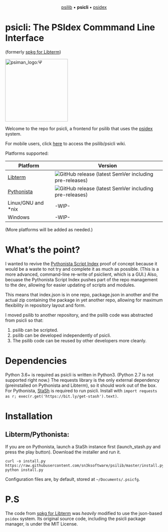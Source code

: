 <p align="center">
  <a href="https://github.com/sn3ksoftware/psilib">psilib</a> &bull;
  <b> psicli </b> &bull;
  <a href="https://github.com/sn3ksoftware/psidex">psidex</a>
</p>

# psicli: The PSIdex Commmand Line Interface
(formerly [spkg for Libterm](https://github.com/sn3ksoftware/sandpkg/tree/testing))

<img src="https://raw.githubusercontent.com/sn3ksoftware/psicli/master/psiman_logo.png" alt="psiman_logo:Ψ" width="200"/>

Welcome to the repo for psicli, a frontend for psilib that uses the [psidex](https://github.com/sn3ksoftware/psidex) system.

For mobile users, click [here](https://github.com/sn3ksoftware/psilib/wiki) to access the psilib/psicli wiki.

Platforms supported:

| Platform  | Version |
| --- | --- |
| [Libterm](https://github.com/ColdGrub1384/LibTerm) | ![GitHub release (latest SemVer including pre-releases)](https://img.shields.io/github/v/release/sn3ksoftware/psicli?include_prereleases&sort=semver) |
| [Pythonista](http://omz-software.com/pythonista/) | ![GitHub release (latest SemVer including pre-releases)](https://img.shields.io/github/v/release/sn3ksoftware/psicli?include_prereleases&sort=semver) |
| Linux/GNU and *nix | -WIP- |
| Windows | -WIP- |

(More platforms will be added as needed.)

# What’s the point?
I wanted to revive the [Pythonista Script Index](https://github.com/sn3ksoftware/Pythonista-Script-Index) proof of concept
because it would be a waste to not try and complete it as much as possible.
(This is a more advanced, command-line re-write of psiclient, which is a GUI.)
Also, becuase the Pythonista Script Index pushes part of the repo management to the dev, allowing for easier
updating of scripts and modules.

This means that index.json is in one repo, package.json in another and the actual zip containing the package in yet another repo,
allowing for maximum flexibility in repository layout and form.


I moved psilib to another repository, and the psilib code was abstracted from psicli
so that:
1. psilib can be scripted.
2. psilib can be developed independently of psicli.
3. The psilib code can be reused by other developers more cleanly.

# Dependencies
Python 3.6+ is required as psicli is written in Python3.
(Python 2.7 is not supported right now.)
The requests library is the only external dependency (preinstalled on Pythonista and Libterm),
so it should work out of the box.
For Pythonista, [StaSh](https://github.com/ywangd/stash) is required to run psicli.
Install with `import requests as r; exec(r.get('https://bit.ly/get-stash').text)`.

# Installation

## Libterm/Pythonista:

If you are on Pythonista, launch a StaSh instance first (launch_stash.py and press the play button).
Download the installer and run it.
```
curl -o install.py https://raw.githubusercontent.com/sn3ksoftware/psilib/master/install.py
python install.py
```

Configuration files are, by default, stored at `~/Documents/.psicfg`.

# P.S
The code from [spkg for Libterm](https://github.com/sn3ksoftware/sandpkg/tree/testing) was _heavily_ modified to use the json-based `psidex` system.
Its original source code, including the psicli package manager, is under the MIT License.

